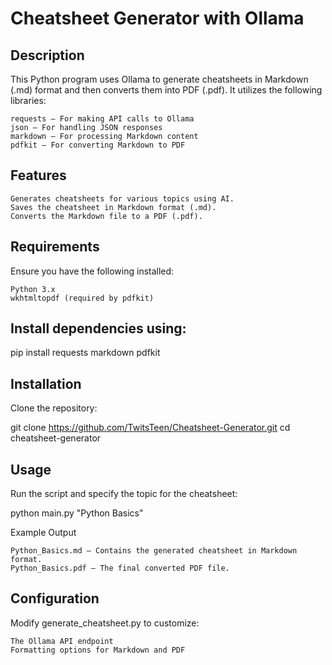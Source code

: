 # Cheatsheet Generator with Ollama

## Description

This Python program uses Ollama to generate cheatsheets in Markdown (.md) format and then converts them into PDF (.pdf). It utilizes the following libraries:

    requests – For making API calls to Ollama
    json – For handling JSON responses
    markdown – For processing Markdown content
    pdfkit – For converting Markdown to PDF

## Features

    Generates cheatsheets for various topics using AI.
    Saves the cheatsheet in Markdown format (.md).
    Converts the Markdown file to a PDF (.pdf).

## Requirements

Ensure you have the following installed:

    Python 3.x
    wkhtmltopdf (required by pdfkit)

## Install dependencies using:

pip install requests markdown pdfkit

## Installation

Clone the repository:

git clone https://github.com/TwitsTeen/Cheatsheet-Generator.git
cd cheatsheet-generator

## Usage

Run the script and specify the topic for the cheatsheet:

python main.py "Python Basics"

Example Output

    Python_Basics.md – Contains the generated cheatsheet in Markdown format.
    Python_Basics.pdf – The final converted PDF file.

## Configuration

Modify generate_cheatsheet.py to customize:

    The Ollama API endpoint
    Formatting options for Markdown and PDF
